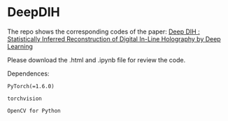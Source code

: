 # DeepDIH
The repo shows the corresponding codes of the paper: 
[Deep DIH : Statistically Inferred Reconstruction of Digital In-Line Holography by Deep Learning](https://arxiv.org/abs/2004.12231)

Please download the .html and .ipynb file for review the code.


Dependences:

`PyTorch(=1.6.0)`

`torchvision`

`OpenCV for Python`
